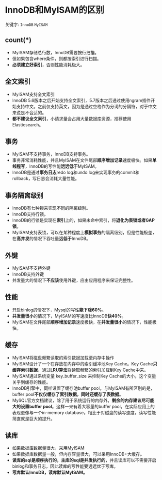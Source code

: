 # InnoDB和MyISAM的区别
关键字: `InnoDB` `MyISAM`

## count(*)
* MyISAM存储总行数，InnoDB需要按行扫描。
* 但如果包含where条件，则都按索引进行扫描。
* **必须建立好索引**，否则性能消耗极大。

## 全文索引
* MyISAM支持全文索引
* InnoDB 5.6版本之后开始支持全文索引，5.7版本之后通过使用ngram插件开始支持中文。之前仅支持英文，因为是通过空格作为分词的分隔符，对于中文来说是不合适的。
* **都不建议全文索引**，小请求量会占用大量数据库资源，推荐使用Elasticsearch。

## 事务
* MyISAM不支持事务，InnoDB支持事务。
* 事务非常消耗性能，并且MyISAM在文件尾部**顺序增加记录**速度极快。如果**单线程写**，InnoDB的写性能**远远低于**MyISAM。
* InnoDB是通过**事务日志**redo log和undo log来实现事务的commit和rollback，写日志会消耗大量性能。

## 事务隔离级别
* InnoDB有七种锁来实现不同的隔离级别。
* InnoDB支持行锁。
* InnoDB的行锁是实现在**索引**上的，如果未命中索引，将**退化为表锁或者GAP锁**。
* MyISAM支持表锁，可以在某种程度上**模拟事务**的隔离级别，但是性能极差，在**高并发**的情况下吞吐量**远低于**InnoDB。

## 外键
* MyISAM不支持外键
* InnoDB支持外键
* 并发量大的情况下**不应该**使用外键，应由应用程序来保证完整性。

## 性能
* 开启binlog的情况下，Mysql的写性**能下降60%**。
* **并发量很小**的情况下，MyISAM的写速度比InnoDB**快40%**。
* MyISAM在文件尾部**顺序增加记录**速度极快，在**并发量很小**的情况下，性能极快。

## 缓存
* MyISAM将磁盘频繁读取的索引数据加载至内存中操作
* MyISAM设计了一个在存放在内存中的索引缓冲池Key Cache。Key Cache**只缓存索引数据**，通过**LRU算法**将读取频繁的索引加载到Key Cache中来。
* MyISAM通过系统变量 key_buffer_size 来控制Key Cache的大小，这个变量关乎到缓存的性能。
* InnoDB引擎中，同样设置了缓存池buffer pool，与MyISAM有所区别的是，buffer pool**不仅仅缓存了索引数据，同时还缓存了表数据**。
* MySQL官方文档建议，除了用于系统运行的内存外，**剩余的内存建议尽可能大的设置buffer pool**。这样一来有着大容量的buffer pool，在实际应用上的表现更像与一个in-memory database，相比于对磁盘的读写速度，读写性能简直就是巨大的提升。

## 读库
* 如果数据库数据量很大，采用MyISAM
* 如果数据库数据量一般，但内存容量很大，可以采用InnoDB+大缓存。
* **读库的sql是顺序执行的，主库的sql是并发执行的**，并且读库可以不需要开启binlog和事务日志，因此读库的写性能要远远优于写库。
* **写库默认InnoDB，读库默认MyISAM。**

